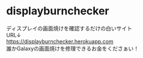 # displayburnchecker
ディスプレイの画面焼けを確認するだけの白いサイト  
URL↓  
https://displayburnchecker.herokuapp.com  
誰かGalaxyの画面焼けを修理できるお金をくださぁい！

